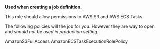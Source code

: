 **Used when creating a job definition.**

This role should allow permissions to AWS S3 and AWS ECS Tasks.

The following policies will the job for you. However they are way to open and *should not be used in production setting*

AmazonS3FullAccess
AmazonECSTaskExecutionRolePolicy